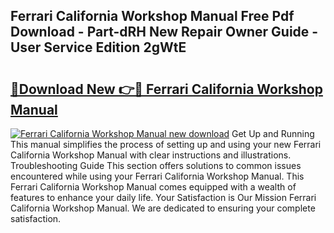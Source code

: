 ## Ferrari California Workshop Manual Free Pdf Download - Part-dRH New Repair Owner Guide - User Service Edition 2gWtE

# <h2><a href="http://cf24013.oget.top/?id=Ferrari+California+Workshop+Manual">🔗Download New 👉🔴 Ferrari California Workshop Manual</a></h2>

[![Ferrari California Workshop Manual new download](https://i.imgur.com/5g1atiW.png)](http://cf24013.oget.top/?id=Ferrari+California+Workshop+Manual)
Get Up and Running This manual simplifies the process of setting up and using your new Ferrari California Workshop Manual with clear instructions and illustrations. Troubleshooting Guide This section offers solutions to common issues encountered while using your Ferrari California Workshop Manual. This Ferrari California Workshop Manual comes equipped with a wealth of features to enhance your daily life. Your Satisfaction is Our Mission Ferrari California Workshop Manual. We are dedicated to ensuring your complete satisfaction.
